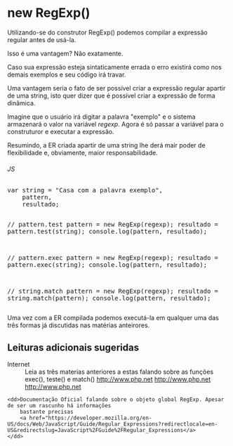 new RegExp()
==============

Utilizando-se do construtor RegExp() podemos compilar a expressão regular antes de usá-la. 

Isso é uma vantagem? Não exatamente.

Caso sua expressão esteja sintaticamente errada o erro existirá como nos demais exemplos e seu código irá travar.

Uma vantagem seria o fato de ser possível criar a expressão regular apartir de uma string, isto quer dizer que
é possível criar a expressão de forma dinâmica.

Imagine que o usuário irá digitar a palavra "exemplo" e o sistema armazenará o valor na variável *regexp*. Agora é só 
passar a variável para o construturor e executar a expressão.

Resumindo, a ER criada apartir de uma string lhe derá mair poder de flexibilidade e, obviamente, maior responsabilidade.


<div class="code">
<h6>JS</h6>
<pre>
var string = "Casa com a palavra exemplo",
    pattern,
    resultado;

// pattern.test
pattern = new RegExp(regexp);
resultado = pattern.test(string);
console.log(pattern, resultado);


// pattern.exec
pattern = new RegExp(regexp);
resultado = pattern.exec(string);
console.log(pattern, resultado);


// string.match
pattern = new RegExp(regexp);
resultado = string.match(pattern);
console.log(pattern, resultado);
</pre>
</div>

Uma vez com a ER compilada podemos executá-la em qualquer uma das três formas já discutidas nas matérias anteirores.


Leituras adicionais sugeridas
-----------------------------

<dl id="leitura_adcionais">
    <dt>Internet</dt>
    <dd>Leia as três materias anteriores a estas falando sobre as funções exec(), teste() e match()
        <a href="http://www.php.net" >http://www.php.net</a>
        <a href="http://www.php.net" >http://www.php.net</a>
        <a href="http://www.php.net" >http://www.php.net</a>
    </dd>

    <dd>Documentação Oficial falando sobre o objeto global RegExp. Apesar de ser um rascunho há informações
        bastante precisas
        <a href="https://developer.mozilla.org/en-US/docs/Web/JavaScript/Guide/Regular_Expressions?redirectlocale=en-US&redirectslug=JavaScript%2FGuide%2FRegular_Expressions</a>
    </dd>
</dl>




